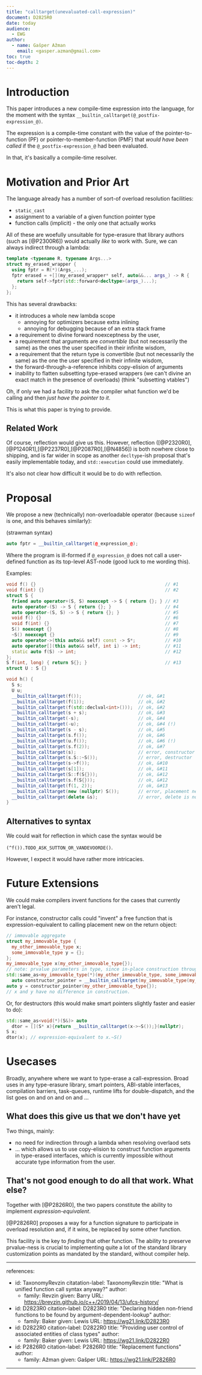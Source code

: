 ```yaml
---
title: "calltarget(unevaluated-call-expression)"
document: D2825R0
date: today
audience:
  - EWG
author:
  - name: Gašper Ažman
    email: <gasper.azman@gmail.com>
toc: true
toc-depth: 2
---
```


# Introduction

This paper introduces a new compile-time expression into the language, for the
moment with the syntax `__builtin_calltarget(@_postfix-expression_@)`.

The expression is a compile-time constant with the value of the
pointer-to-function (PF) or pointer-to-member-function (PMF) that *would have
been called* if the `@_postfix-expression_@` had been evaluated.

In that, it's basically a compile-time resolver.

# Motivation and Prior Art

The language already has a number of sort-of overload resolution facilities:

- `static_cast`
- assignment to a variable of a given function pointer type
- function calls (implicit) - the only one that actually works

All of these are woefully unsuitable for type-erasure that library authors
(such as [@P2300R6]) would actually *like* to work with. Sure, we can always
indirect through a lambda:

```cpp
template <typename R, typename Args...>
struct my_erased_wrapper {
  using fptr = R(*)(Args_...);
  fptr erased = +[](my_erased_wrapper* self, auto&&... args_) -> R {
    return self->fptr(std::forward<decltype>(args_)...);
  };
};
```

This has several drawbacks:

- it introduces a whole new lambda scope
  - annoying for optimizers because extra inlining
  - annoying for debugging because of an extra stack frame
- a requirement to divine forward noexceptness by the user,
- a requirement that arguments are *convertible* (but not necessarily the same) as the ones the user specified in their infinite wisdom,
- a requirement that the return type is convertible (but not necessarily the same) as the one the user specified in their infinite wisdom,
- the forward-through-a-reference inhibits copy-elision of arguments
- inability to flatten subsetting type-erased wrappers (we can't divine an
  exact match in the presence of overloads) (think "subsetting vtables")

Oh, if only we had a facility to ask the compiler what function we'd be calling and then *just have the pointer to it*.

This is what this paper is trying to provide.

## Related Work

Of course, reflection would give us this. However, reflection
([@P2320R0],[@P1240R1],[@P2237R0],[@P2087R0],[@N4856]) is both nowhere close to
shipping, and is far wider in scope as another `decltype`-ish proposal that's
easily implementable today, and `std::execution` could use immediately.

It's also not clear how difficult it would be to do with reflection.

# Proposal

We propose a new (technically) non-overloadable operator (because `sizeof` is
one, and this behaves similarly):

(strawman syntax)

```cpp
auto fptr = __builtin_calltarget(@_expression_@);
```

Where the program is ill-formed if `@_expression_@` does not call a
user-defined function as its top-level AST-node (good luck to me wording this).

Examples:

```cpp
void f() {}                                                // #1
void f(int) {}                                             // #2
struct S {
  friend auto operator+(S, S) noexcept -> S { return {}; } // #3
  auto operator-(S) -> S { return {}; }                    // #4
  auto operator-(S, S) -> S { return {}; }                 // #5
  void f() {}                                              // #6
  void f(int) {}                                           // #7
  S() noexcept {}                                          // #8
  ~S() noexcept {}                                         // #9
  auto operator->(this auto&& self) const -> S*;           // #10
  auto operator[](this auto&& self, int i) -> int;         // #11
  static auto f(S) -> int;                                 // #12
};
S f(int, long) { return S{}; }                             // #13
struct U : S {}

void h() {
  S s;
  U u;
  __builtin_calltarget(f());                     // ok, &#1
  __builtin_calltarget(f(1));                    // ok, &#2
  __builtin_calltarget(f(std::declval<int>()));  // ok, &#2
  __builtin_calltarget(s + s);                   // ok, &#3
  __builtin_calltarget(-s);                      // ok, &#4
  __builtin_calltarget(-u);                      // ok, &#4 (!)
  __builtin_calltarget(s - s);                   // ok, &#5
  __builtin_calltarget(s.f());                   // ok, &#6
  __builtin_calltarget(u.f());                   // ok, &#6 (!)
  __builtin_calltarget(s.f(2));                  // ok, &#7
  __builtin_calltarget(s);                       // error, constructor
  __builtin_calltarget(s.S::~S());               // error, destructor
  __builtin_calltarget(s->f());                  // ok, &#10
  __builtin_calltarget(s[1]);                    // ok, &#11
  __builtin_calltarget(S::f(S{}));               // ok, &#12
  __builtin_calltarget(s.f(S{}));                // ok, &#12
  __builtin_calltarget(f(1, 2));                 // ok, &#13
  __builtin_calltarget(new (nullptr) S());       // error, placement new is not a function
  __builtin_calltarget(delete &s);               // error, delete is not a function
}
```

## Alternatives to syntax

We could wait for reflection in which case the syntax would be

`(^f()).TODO_ASK_SUTTON_OR_VANDEVOORDE()`.

However, I expect it would have rather more intricacies.

# Future Extensions

We could make compilers invent functions for the cases that currently aren't legal.

For instance, constructor calls could "invent" a free function that is
expression-equivalent to calling placement new on the return object:

```cpp
// immovable aggregate
struct my_immovable_type {
  my_other_immovable_type x;
  some_immovable_type y = {};
};
my_immovable_type x(my_other_immovable_type{});
// note: prvalue parameters in type, since in-place construction through copy-elision is possible
std::same_as<my_immovable_type(*)(my_other_immovable_type, some_immovable_type)> 
  auto constructor_pointer = __builtin_calltarget(my_immovable_type(my_other_immovable_type{}));
auto y = constructor_pointer(my_other_immovable_type{});
// x and y have no difference in construction.
```

Or, for destructors (this would make smart pointers slightly faster and easier to do):

```cpp
std::same_as<void(*)(S&)> auto
  dtor = [](S* x){return __builtin_calltarget(x->~S());}(nullptr);
S x;
dtor(x); // expression-equivalent to x.~S()
```

# Usecases

Broadly, anywhere where we want to type-erase a call-expression. Broad uses in
any type-erasure library, smart pointers, ABI-stable interfaces, compilation
barriers, task-queues, runtime lifts for double-dispatch, and the list goes on
and on and on and ...

## What does this give us that we don't have yet

Two things, mainly:

- no need for indirection through a lambda when resolving overlaod sets
- ... which allows us to use copy-elision to construct function arguments in
  type-erased interfaces, which is currently impossible without accurate type
  information from the user.

## That's not good enough to do all that work. What else?

Together with [@P2826R0], the two papers constitute the ability to implement
_expression-equivalent_.

[@P2826R0] proposes a way for a function signature to participate in overload
resolution and, if it wins, be replaced by some other function.

This facility is the key to *finding* that other function. The ability to
preserve prvalue-ness is crucial to implementing quite a lot of the standard
library customization points as mandated by the standard, without compiler
help.


---
references:
  - id: TaxonomyRevzin
    citatation-label: TaxonomyRevzin
    title: "What is unified function call syntax anyway?"
    author:
      - family: Revzin
        given: Barry
    URL: https://brevzin.github.io/c++/2019/04/13/ufcs-history/
  - id: D2823R0
    citation-label: D2823R0
    title: "Declaring hidden non-friend functions to be found by argument-dependent-lookup"
    author:
      - family: Baker
        given: Lewis
    URL: https://wg21.link/D2823R0
  - id: D2822R0
    citation-label: D2822R0
    title: "Providing user control of associated entities of class types"
    author:
      - family: Baker
        given: Lewis
    URL: https://wg21.link/D2822R0
  - id: P2826R0
    citation-label: P2826R0
    title: "Replacement functions"
    author:
      - family: Ažman
        given: Gašper
    URL: https://wg21.link/P2826R0
---
